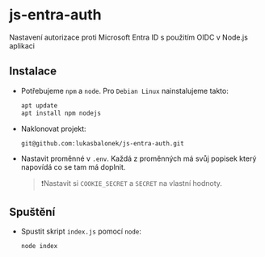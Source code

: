 # js-entra-auth

Nastavení autorizace proti Microsoft Entra ID s použitím OIDC v Node.js aplikaci

## Instalace

* Potřebujeme `npm` a `node`. Pro `Debian Linux` nainstalujeme takto:

  ```bash
  apt update
  apt install npm nodejs
  ```
* Naklonovat projekt:

  ```bash
  git@github.com:lukasbalonek/js-entra-auth.git
  ```

* Nastavit proměnné v `.env`. Každá z proměnných má svůj popisek který napovídá co se tam má doplnit.
  > ❗Nastavit si `COOKIE_SECRET` a `SECRET` na vlastní hodnoty.

## Spuštění

* Spustit skript `index.js` pomocí `node`:

  ```bash
  node index
  ```